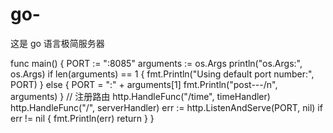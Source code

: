 # go-


这是 go 语言极简服务器


func main() {
	PORT := ":8085"
	arguments := os.Args
	println("os.Args:", os.Args)
	if len(arguments) == 1 {
		fmt.Println("Using default port number:", PORT)
	} else {
		PORT = ":" + arguments[1]
		fmt.Println("post---/n", arguments)
	}
	// 注册路由
	http.HandleFunc("/time", timeHandler)
	http.HandleFunc("/", serverHandler)
	err := http.ListenAndServe(PORT, nil)
	if err != nil {
		fmt.Println(err)
		return
	}
}

